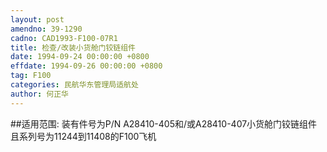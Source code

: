```yaml
---
layout: post
amendno: 39-1290
cadno: CAD1993-F100-07R1
title: 检查/改装小货舱门铰链组件
date: 1994-09-24 00:00:00 +0800
effdate: 1994-09-26 00:00:00 +0800
tag: F100
categories: 民航华东管理局适航处
author: 何正华
---
```


##适用范围:
装有件号为P/N A28410-405和/或A28410-407小货舱门铰链组件且系列号为11244到11408的F100飞机

